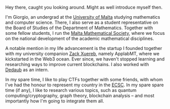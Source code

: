 Hey there, caught you looking around. Might as well introduce myself then.

I'm Giorgio, an undergrad at the [University of Malta](https://um.edu.mt) studying mathematics and computer science. There, I also serve as a student representative on the Board of Studies of the Department of Mathematics. Together with some fellow students, I run the [Malta Mathematical Society](https://www.facebook.com/MaltaMathSoc/), where we focus on the national development of the academic mathematical disciplines.

A notable mention in my life advancement is the startup I founded together with my university companion [Zack Xuereb](https://github.com/Zack-Xb), namely ApplabMT, where we kickstarted in the Web3 ocean. Ever since, we haven't stopped learning and researching ways to improve current blockchains. I also worked with [Dedaub](https://dedaub.com) as an intern.

In my spare time, I like to play CTFs together with some friends, with whom I've had the honour to represent my country in the [ECSC](https://ecsc.eu/). In my spare spare time (if any), I like to research various topics, such as quantum computing/cryptography, graph theory, blockchain analysis – and most importantly how I'm going to integrate them all.

